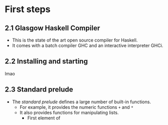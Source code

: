 # First steps

## 2.1 Glasgow Haskell Compiler
- This is the state of the art open source compiler for Haskell.
- It comes with a batch compiler GHC and an interactive interpreter GHCi.

## 2.2 Installing and starting
lmao

## 2.3 Standard prelude
- The *standard prelude* defines a large number of built-in functions.
    - For example, it provides the numeric functions `+` and `*`
    - It also provides functions for manipulating lists.
        - First element of 